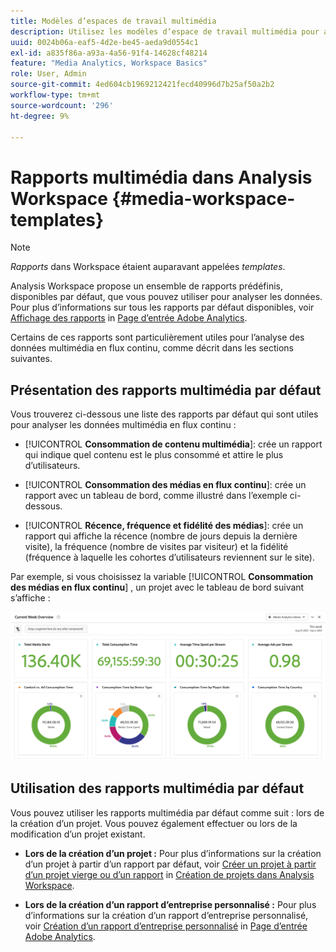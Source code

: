```yaml
---
title: Modèles d’espaces de travail multimédia
description: Utilisez les modèles d’espace de travail multimédia pour analyser vos données de suivi. Choisissez des modèles standard pour Acquisition ou Streaming Media, ou créez vos propres modèles personnalisés.
uuid: 0024b06a-eaf5-4d2e-be45-aeda9d0554c1
exl-id: a835f86a-a93a-4a56-91f4-14628cf48214
feature: "Media Analytics, Workspace Basics"
role: User, Admin
source-git-commit: 4ed604cb1969212421fecd40996d7b25af50a2b2
workflow-type: tm+mt
source-wordcount: '296'
ht-degree: 9%

---
```


# Rapports multimédia dans Analysis Workspace {#media-workspace-templates}

>[!NOTE]
>
>*Rapports* dans Workspace étaient auparavant appelées *templates*.

Analysis Workspace propose un ensemble de rapports prédéfinis, disponibles par défaut, que vous pouvez utiliser pour analyser les données. Pour plus d’informations sur tous les rapports par défaut disponibles, voir [Affichage des rapports](https://experienceleague.adobe.com/docs/analytics/analyze/landing.html?lang=en#menus) in [Page d’entrée Adobe Analytics](https://experienceleague.adobe.com/docs/analytics/analyze/landing.html?lang=fr).

Certains de ces rapports sont particulièrement utiles pour l’analyse des données multimédia en flux continu, comme décrit dans les sections suivantes.

## Présentation des rapports multimédia par défaut

Vous trouverez ci-dessous une liste des rapports par défaut qui sont utiles pour analyser les données multimédia en flux continu :

* [!UICONTROL **Consommation de contenu multimédia**]: crée un rapport qui indique quel contenu est le plus consommé et attire le plus d’utilisateurs.

* [!UICONTROL **Consommation des médias en flux continu**]: crée un rapport avec un tableau de bord, comme illustré dans l’exemple ci-dessous.

* [!UICONTROL **Récence, fréquence et fidélité des médias**]: crée un rapport qui affiche la récence (nombre de jours depuis la dernière visite), la fréquence (nombre de visites par visiteur) et la fidélité (fréquence à laquelle les cohortes d’utilisateurs reviennent sur le site).

Par exemple, si vous choisissez la variable  [!UICONTROL **Consommation des médias en flux continu**] , un projet avec le tableau de bord suivant s’affiche :

![](/help/reporting/assets/aa-workspace.png)

## Utilisation des rapports multimédia par défaut

Vous pouvez utiliser les rapports multimédia par défaut comme suit : lors de la création d’un projet. Vous pouvez également effectuer ou lors de la modification d’un projet existant.

* **Lors de la création d’un projet :** Pour plus d’informations sur la création d’un projet à partir d’un rapport par défaut, voir [Créer un projet à partir d’un projet vierge ou d’un rapport](https://experienceleague.adobe.com/docs/analytics/analyze/analysis-workspace/build-workspace-project/create-projects.html?lang=en#create-a-project-from-a-blank-project-or-a-report) in [Création de projets dans Analysis Workspace](https://experienceleague.adobe.com/docs/analytics/analyze/analysis-workspace/build-workspace-project/create-projects.html?lang=en#create-a-project-from-a-blank-project-or-a-report).

* **Lors de la création d’un rapport d’entreprise personnalisé :** Pour plus d’informations sur la création d’un rapport d’entreprise personnalisé, voir [Création d’un rapport d’entreprise personnalisé](https://experienceleague.adobe.com/docs/analytics/analyze/landing.html?lang=en#company-report) in [Page d’entrée Adobe Analytics](https://experienceleague.adobe.com/docs/analytics/analyze/landing.html?lang=fr).
